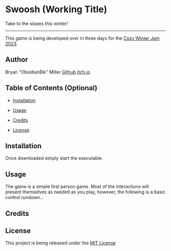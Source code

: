 # Swoosh (Working Title)

Take to the slopes this winter!

---

This game is being developed over in three days for the [Cozy Winter Jam 2023](https://itch.io/jam/cozy-winter-jam-2023).

## Author
Bryan "ObsidianBlk" Miller
[Github](https://github.com/ObsidianBlk)
[Itch.io](https://obsidianblk.itch.io/)

## Table of Contents (Optional)

-  [Installation](#installation)

-  [Usage](#usage)

-  [Credits](#credits)

-  [License](#license)

## Installation

Once downloaded simply start the executable.

## Usage

The game is a simple first person game. Most of the interactions will present themselves as needed as you play, however, the following is a basic control rundown...

## Credits

## License

This project is being released under the [MIT License](./LICENSE.md)


